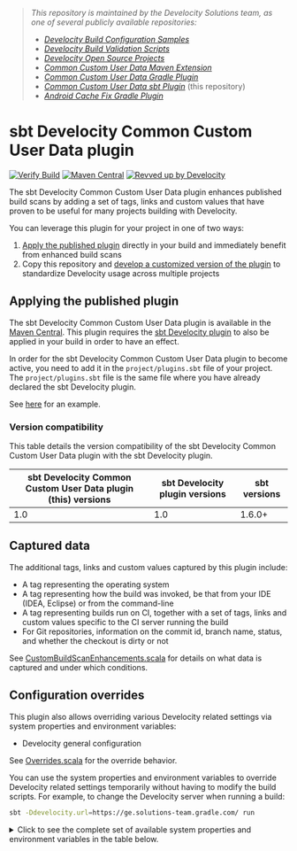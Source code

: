 > _This repository is maintained by the Develocity Solutions team, as one of several publicly available repositories:_
> - _[Develocity Build Configuration Samples][dv-build-config-samples]_
> - _[Develocity Build Validation Scripts][dv-build-validation-scripts]_
> - _[Develocity Open Source Projects][dv-oss-projects]_
> - _[Common Custom User Data Maven Extension][ccud-maven-extension]_
> - _[Common Custom User Data Gradle Plugin][ccud-gradle-plugin]_
> - _[Common Custom User Data sbt Plugin][ccud-sbt-plugin]_ (this repository)
> - _[Android Cache Fix Gradle Plugin][android-cache-fix-plugin]_

# sbt Develocity Common Custom User Data plugin


[![Verify Build](https://github.com/gradle/common-custom-user-data-sbt-plugin/actions/workflows/build-verification.yml/badge.svg?branch=main)](https://github.com/gradle/common-custom-user-data-sbt-plugin/actions/workflows/build-verification.yml)
[![Maven Central](https://img.shields.io/maven-central/v/com.gradle/sbt-develocity-common-custom-user-data)](https://search.maven.org/artifact/com.gradle/sbt-develocity-common-custom-user-data)
[![Revved up by Develocity](https://img.shields.io/badge/Revved%20up%20by-Develocity-06A0CE?logo=Gradle&labelColor=02303A)](https://ge.solutions-team.gradle.com/scans)

The sbt Develocity Common Custom User Data plugin enhances published build scans
by adding a set of tags, links and custom values that have proven to be useful for many projects building with Develocity.

You can leverage this plugin for your project in one of two ways:
1. [Apply the published plugin](#applying-the-published-plugin) directly in your build and immediately benefit from enhanced build scans
2. Copy this repository and [develop a customized version of the plugin](#developing-a-customized-version-of-the-plugin) to standardize Develocity usage across multiple projects

## Applying the published plugin

The sbt Develocity Common Custom User Data plugin is available in the [Maven Central](https://search.maven.org/artifact/com.gradle/sbt-develocity-common-custom-user-data). This plugin
requires the [sbt Develocity plugin](https://search.maven.org/artifact/com.gradle/sbt-develocity) to also be applied in your build in order to have
an effect.

In order for the sbt Develocity Common Custom User Data plugin to become active, you need to add it in the `project/plugins.sbt` file of your project. The `project/plugins.sbt` file is the same
file where you have already declared the sbt Develocity plugin.

See [here](./project/plugins.sbt) for an example.

### Version compatibility

This table details the version compatibility of the sbt Develocity Common Custom User Data plugin with the sbt Develocity plugin.

| sbt Develocity Common Custom User Data plugin (this) versions | sbt Develocity plugin versions | sbt versions |
|---------------------------------------------------------------|--------------------------------|--------------|
| 1.0                                                           | 1.0                            | 1.6.0+       |

## Captured data

The additional tags, links and custom values captured by this plugin include:
- A tag representing the operating system
- A tag representing how the build was invoked, be that from your IDE (IDEA, Eclipse) or from the command-line
- A tag representing builds run on CI, together with a set of tags, links and custom values specific to the CI server running the build
- For Git repositories, information on the commit id, branch name, status, and whether the checkout is dirty or not

See [CustomBuildScanEnhancements.scala](./src/main/scala/com/gradle/internal/CustomBuildScanEnhancements.scala) for details on what data is
captured and under which conditions.

## Configuration overrides

This plugin also allows overriding various Develocity related settings via system properties and environment variables:
- Develocity general configuration

See [Overrides.scala](./src/main/scala/com/gradle/internal/Overrides.scala) for the override behavior.

You can use the system properties and environment variables to override Develocity related settings temporarily without having
to modify the build scripts. For example, to change the Develocity server when running a build:

```bash
sbt -Ddevelocity.url=https://ge.solutions-team.gradle.com/ run
```

<details>
  <summary>Click to see the complete set of available system properties and environment variables in the table below. </summary>

### Develocity settings

| Develocity API                  | System property                 | Environment variable            |
|:--------------------------------|:--------------------------------|:--------------------------------|
| develocity.server               | develocity.url                  | DEVELOCITY_URL                  |
| develocity.allowUntrustedServer | develocity.allowUntrustedServer | DEVELOCITY_ALLOWUNTRUSTEDSERVER |


## Developing a customized version of the plugin

For more flexibility, we recommend creating a copy of this repository so that you may develop a customized version of the plugin and publish it internally for your projects to consume.

This approach has a number of benefits:
- Tailor the build scan enhancements to exactly the set of tags, links and custom values you require
- Standardize the configuration for connecting to Develocity and the remote build cache in your organization, removing the need for each project to specify this configuration

If your customized plugin provides all required Develocity configuration, then a consumer project will get all the benefits of Develocity simply by applying the plugin. The
project sources provide a good template to get started with your own plugin.

Refer to the [Javadoc](https://docs.gradle.com/enterprise/sbt-plugin/api/com/gradle/develocity/agent/sbt/api/configuration/) for more details on the key types available for use.

## Changelog

Refer to the [release history](https://github.com/gradle/common-custom-user-data-sbt-plugin-plugin/releases) to see detailed changes on the versions.

## Learn more

Visit our website to learn more about [Develocity][develocity].

## License

The sbt Develocity Common Custom User Data plugin is open-source software released under the [Apache 2.0 License][apache-license].

[dv-build-config-samples]: https://github.com/gradle/develocity-build-config-samples
[dv-build-validation-scripts]: https://github.com/gradle/gradle-enterprise-build-validation-scripts
[dv-oss-projects]: https://github.com/gradle/develocity-oss-projects
[ccud-gradle-plugin]: https://github.com/gradle/common-custom-user-data-gradle-plugin
[ccud-maven-extension]: https://github.com/gradle/common-custom-user-data-maven-extension
[ccud-sbt-plugin]: https://github.com/gradle/common-custom-user-data-sbt-plugin-plugin/
[android-cache-fix-plugin]: https://github.com/gradle/android-cache-fix-gradle-plugin
[develocity]: https://gradle.com/develocity
[apache-license]: https://www.apache.org/licenses/LICENSE-2.0.html
